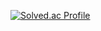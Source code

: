 [![Solved.ac Profile](http://mazassumnida.wtf/api/v2/generate_badge?boj=nathan29849)](https://solved.ac/steadilyworked/)<br />
